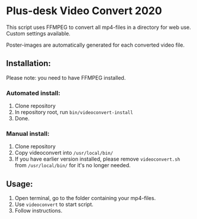# Plus-desk Video Convert 2020

This script uses FFMPEG to convert all mp4-files in a directory for web use. Custom settings available.

Poster-images are automatically generated for each converted video file.

## Installation:

Please note: you need to have FFMPEG installed.

### Automated install:
1. Clone repository
2. In repository root, run ```bin/videoconvert-install```
3. Done.

### Manual install:
1. Clone repository
2. Copy videoconvert into ```/usr/local/bin/```
3. If you have earlier version installed, please remove ```videoconvert.sh``` from ```/usr/local/bin/``` for it's no longer needed.

## Usage:
1. Open terminal, go to the folder containing your mp4-files.
2. Use ```videoconvert``` to start script.
3. Follow instructions.
